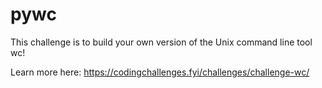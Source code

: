 # pywc

This challenge is to build your own version of the Unix command line tool wc!

Learn more here: https://codingchallenges.fyi/challenges/challenge-wc/
